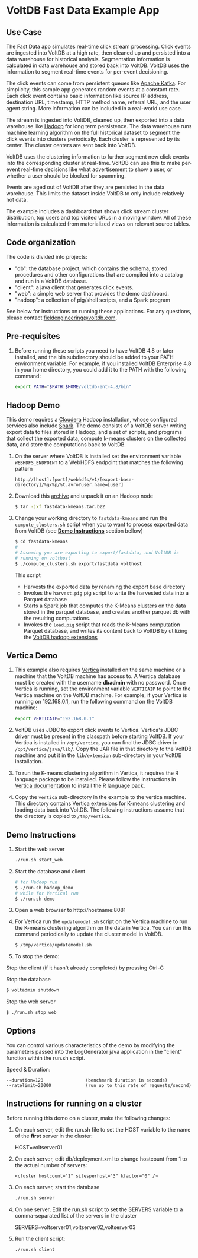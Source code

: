 # VoltDB Fast Data Example App

Use Case
--------

The Fast Data app simulates real-time click stream processing. Click events are
ingested into VoltDB at a high rate, then cleaned up and persisted into a data
warehouse for historical analysis. Segmentation information is calculated in
data warehouse and stored back into VoltDB. VoltDB uses the information to
segment real-time events for per-event decisioning.

The click events can come from persistent queues like [Apache
Kafka](http://kafka.apache.org). For simplicity, this sample app generates
random events at a constant rate. Each click event contains basic information
like source IP address, destination URL, timestamp, HTTP method name, referral
URL, and the user agent string. More information can be included in a real-world
use case.

The stream is ingested into VoltDB, cleaned up, then exported into a data
warehouse like [Hadoop](http://hadoop.apache.org) for long term persistence. The
data warehouse runs machine learning algorithm on the full historical dataset to
segment the click events into clusters periodically. Each cluster is represented
by its center. The cluster centers are sent back into VoltDB.

VoltDB uses the clustering information to further segment new click events into
the corresponding cluster at real-time. VoltDB can use this to make per-event
real-time decisions like what advertisement to show a user, or whether a user
should be blocked for spamming.

Events are aged out of VoltDB after they are persisted in the data
warehouse. This limits the dataset inside VoltDB to only include relatively hot
data.

The example includes a dashboard that shows click stream cluster distribution,
top users and top visited URLs in a moving window. All of these information is
calculated from materialized views on relevant source tables.

Code organization
-----------------

The code is divided into projects:

- "db": the database project, which contains the schema, stored procedures and
  other configurations that are compiled into a catalog and run in a VoltDB
  database.
- "client": a java client that generates click events.
- "web": a simple web server that provides the demo dashboard.
- "hadoop": a collection of pig/shell scripts, and a Spark program

See below for instructions on running these applications.  For any questions,
please contact fieldengineering@voltdb.com.

Pre-requisites
--------------

1. Before running these scripts you need to have VoltDB 4.8 or later installed,
   and the bin subdirectory should be added to your PATH environment variable.
   For example, if you installed VoltDB Enterprise 4.8 in your home directory,
   you could add it to the PATH with the following command:

    ```bash
    export PATH="$PATH:$HOME/voltdb-ent-4.8/bin"
    ```
    
Hadoop Demo
-----------

This demo requires a [Cloudera](http://www.cloudera.com/content/cloudera/en/downloads/cloudera_manager/cm-5-2-1.html)
Hadoop installation, whose configured services also include [Spark](https://spark.apache.org/).
The demo consists of a VoltDB server writing export data to files stored in Hadoop, and
a set of scripts, and programs that collect the exported data, compute k-means clusters on the
collected data, and store the computations back to VoltDB.

1. On the server where VoltDB is installed set the environment variable
   `WEBHDFS_ENDPOINT` to a WebHDFS endpoint that matches the following pattern

   ```
   http://[host]:[port]/webhdfs/v1/[export-base-directory]/%g/%p/%t.avro?user.name=[user]
   ```
2. Download this [archive](http://downloads.voltdb.com/technologies/other/fastdata-kmeans.tar.bz2)
   and unpack it on an Hadoop node

   ```bash
   $ tar -jxf fastdata-kmeans.tar.bz2
   ```
3. Change your working directory to `fastdata-kmeans` and run the `compute_clusters.sh`
   script when you to want to process exported data from VoltDB (see 
   [**Demo Instructions**](#demo-instructions) section bellow)

   ```bash
   $ cd fastdata-kmeans
   #
   # Assuming you are exporting to export/fastdata, and VoltDB is
   # running on volthost
   $ ./compute_clusters.sh export/fastdata volthost
   ```

   This script

   * Harvests the exported data by renaming the export base directory
   * Invokes the `harvest.pig` pig script to write the harvested data into a
     Parquet database
   * Starts a Spark job that computes the K-Means clusters on the data stored
     in the parquet database, and creates another parquet db with the resulting
     computations.
   * Invokes the `load.pig` script that reads the K-Means computation Parquet
     database, and writes its content back to VoltDB by utilizing the
     [VoltDB hadoop extensions](https://github.com/VoltDB/voltdb-hadoop-extension)

Vertica Demo
------------

1. This example also requires [Vertica](http://www.vertica.com) installed on the
   same machine or a machine that the VoltDB machine has access to. A Vertica
   database must be created with the username **dbadmin** with no password. Once
   Vertica is running, set the environment variable `VERTICAIP` to point to the
   Vertica machine on the VoltDB machine. For example, if your Vertica is
   running on 192.168.0.1, run the following command on the VoltDB machine:
    ```bash
    export VERTICAIP="192.168.0.1"
    ```

1. VoltDB uses JDBC to export click events to Vertica. Vertica's JDBC driver
   must be present in the classpath before starting VoltDB. If your Vertica is
   installed in `/opt/vertica`, you can find the JDBC driver in
   `/opt/vertica/java/lib/`. Copy the JAR file in that directory to the VoltDB
   machine and put it in the `lib/extension` sub-directory in your VoltDB
   installation.

1. To run the K-means clustering algorithm in Vertica, it requires the R
   language package to be installed. Please follow the instructions in [Vertica
   documentation](https://my.vertica.com/docs/7.1.x/HTML/index.htm#Authoring/ProgrammersGuide/UserDefinedFunctions/UDxR/InstallingRForHPVertica.htm)
   to install the R language pack.

1. Copy the `vertica` sub-directory in the example to the vertica machine. This
   directory contains Vertica extensions for K-means clustering and loading data
   back into VoltDB. The following instructions assume that the directory is
   copied to `/tmp/vertica`.

Demo Instructions
-----------------

1. Start the web server
    ```bash
    ./run.sh start_web
    ```

2. Start the database and client
    ```bash
    # for Hadoop run
    $ ./run.sh hadoop_demo
    # while for Vertical run
    $ ./run.sh demo
    ```

3. Open a web browser to http://hostname:8081

4. For Vertica run the `updatemodel.sh` script on the Vertica machine to run
   the K-means clustering algorithm on the data in Vertica. You can run this
   command periodically to update the cluster model in VoltDB.
    ```bash
    $ /tmp/vertica/updatemodel.sh
    ```

5. To stop the demo:

Stop the client (if it hasn't already completed) by pressing Ctrl-C

Stop the database
```bash
$ voltadmin shutdown
```

Stop the web server
```bash
$ ./run.sh stop_web
```

Options
-------

You can control various characteristics of the demo by modifying the parameters
passed into the LogGenerator java application in the "client" function within
the run.sh script.

Speed & Duration:

    --duration=120                (benchmark duration in seconds)
    --ratelimit=20000             (run up to this rate of requests/second)


Instructions for running on a cluster
-------------------------------------

Before running this demo on a cluster, make the following changes:

1. On each server, edit the run.sh file to set the HOST variable to the name of
   the **first** server in the cluster:

    HOST=voltserver01

2. On each server, edit db/deployment.xml to change hostcount from 1 to the
   actual number of servers:
    ```
    <cluster hostcount="1" sitesperhost="3" kfactor="0" />
    ```

4. On each server, start the database
    ```bash
    ./run.sh server
    ```

5. On one server, Edit the run.sh script to set the SERVERS variable to a
   comma-separated list of the servers in the cluster

    SERVERS=voltserver01,voltserver02,voltserver03

6. Run the client script:
    ```bash
    ./run.sh client
    ```
